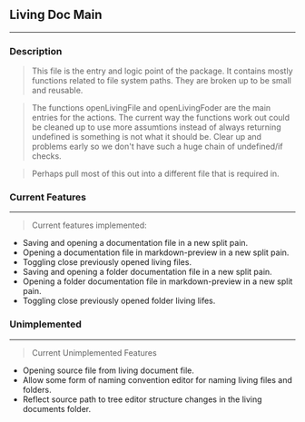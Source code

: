 ## Living Doc Main

---

###  Description

> This file is the entry and logic point of the package.
It contains mostly functions related to file system paths. They are broken up to be
small and reusable.

> The functions openLivingFile and openLivingFoder are the main entries for the actions.
The current way the functions work out could be cleaned up to use more assumtions instead
of always returning undefined is something is not what it should be. Clear up
and problems early so we don't have such a huge chain of undefined/if checks.

> Perhaps pull most of this out into a different file that is required in.


### Current Features

---

> Current features implemented:
* Saving and opening a documentation file in a new split pain.
* Opening a documentation file in markdown-preview in a new split pain.
* Toggling close previously opened living files.
* Saving and opening a folder documentation file in a new split pain.
* Opening a folder documentation file in markdown-preview in a new split pain.
* Toggling close previously opened folder living lifes.

### Unimplemented

---

> Current Unimplemented Features
* Opening source file from living document file.
* Allow some form of naming convention editor for naming living files and folders.
* Reflect source path to tree editor structure changes in the living documents folder.
